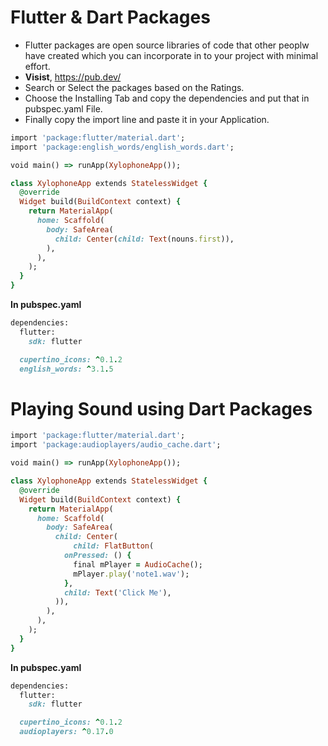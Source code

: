 # Flutter & Dart Packages

- Flutter packages are open source libraries of code that other peoplw have created which you can incorporate in to your project with minimal effort.
- __Visist__, https://pub.dev/
- Search or Select the packages based on the Ratings.
- Choose the Installing Tab and copy the dependencies and put that in pubspec.yaml File.
- Finally copy the import line and paste it in your Application.

```ruby
import 'package:flutter/material.dart';
import 'package:english_words/english_words.dart';

void main() => runApp(XylophoneApp());

class XylophoneApp extends StatelessWidget {
  @override
  Widget build(BuildContext context) {
    return MaterialApp(
      home: Scaffold(
        body: SafeArea(
          child: Center(child: Text(nouns.first)),
        ),
      ),
    );
  }
}

```
__In pubspec.yaml__

```ruby
dependencies:
  flutter:
    sdk: flutter

  cupertino_icons: ^0.1.2
  english_words: ^3.1.5
```

# Playing Sound using Dart Packages

```ruby
import 'package:flutter/material.dart';
import 'package:audioplayers/audio_cache.dart';

void main() => runApp(XylophoneApp());

class XylophoneApp extends StatelessWidget {
  @override
  Widget build(BuildContext context) {
    return MaterialApp(
      home: Scaffold(
        body: SafeArea(
          child: Center(
              child: FlatButton(
            onPressed: () {
              final mPlayer = AudioCache();
              mPlayer.play('note1.wav');
            },
            child: Text('Click Me'),
          )),
        ),
      ),
    );
  }
}
```
__In pubspec.yaml__

```ruby
dependencies:
  flutter:
    sdk: flutter

  cupertino_icons: ^0.1.2
  audioplayers: ^0.17.0
```
